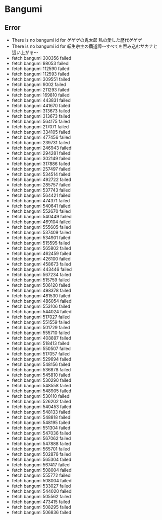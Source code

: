# Bangumi
## Error
- There is no bangumi id for ゲゲゲの鬼太郎 私の愛した歴代ゲゲゲ
- There is no bangumi id for 転生宗主の覇道譚～すべてを吞み込むサカナと這い上がる～
- fetch bangumi 300356 failed
- fetch bangumi 98053 failed
- fetch bangumi 112590 failed
- fetch bangumi 112593 failed
- fetch bangumi 309551 failed
- fetch bangumi 9002 failed
- fetch bangumi 211293 failed
- fetch bangumi 169810 failed
- fetch bangumi 443831 failed
- fetch bangumi 441670 failed
- fetch bangumi 313673 failed
- fetch bangumi 313673 failed
- fetch bangumi 564175 failed
- fetch bangumi 217071 failed
- fetch bangumi 334105 failed
- fetch bangumi 477456 failed
- fetch bangumi 239731 failed
- fetch bangumi 246943 failed
- fetch bangumi 294281 failed
- fetch bangumi 302149 failed
- fetch bangumi 317886 failed
- fetch bangumi 257497 failed
- fetch bangumi 534514 failed
- fetch bangumi 492722 failed
- fetch bangumi 285757 failed
- fetch bangumi 537743 failed
- fetch bangumi 564421 failed
- fetch bangumi 474371 failed
- fetch bangumi 540641 failed
- fetch bangumi 552670 failed
- fetch bangumi 540449 failed
- fetch bangumi 469104 failed
- fetch bangumi 555605 failed
- fetch bangumi 537409 failed
- fetch bangumi 534901 failed
- fetch bangumi 515595 failed
- fetch bangumi 565802 failed
- fetch bangumi 462459 failed
- fetch bangumi 426100 failed
- fetch bangumi 458673 failed
- fetch bangumi 443446 failed
- fetch bangumi 567234 failed
- fetch bangumi 515759 failed
- fetch bangumi 506120 failed
- fetch bangumi 498378 failed
- fetch bangumi 481530 failed
- fetch bangumi 486054 failed
- fetch bangumi 553106 failed
- fetch bangumi 544024 failed
- fetch bangumi 517027 failed
- fetch bangumi 551559 failed
- fetch bangumi 501729 failed
- fetch bangumi 555710 failed
- fetch bangumi 408897 failed
- fetch bangumi 518413 failed
- fetch bangumi 550507 failed
- fetch bangumi 517057 failed
- fetch bangumi 529694 failed
- fetch bangumi 548156 failed
- fetch bangumi 536878 failed
- fetch bangumi 545810 failed
- fetch bangumi 530290 failed
- fetch bangumi 548558 failed
- fetch bangumi 548905 failed
- fetch bangumi 530110 failed
- fetch bangumi 526202 failed
- fetch bangumi 540453 failed
- fetch bangumi 548133 failed
- fetch bangumi 548818 failed
- fetch bangumi 548195 failed
- fetch bangumi 551304 failed
- fetch bangumi 547036 failed
- fetch bangumi 567062 failed
- fetch bangumi 547888 failed
- fetch bangumi 565701 failed
- fetch bangumi 502876 failed
- fetch bangumi 565304 failed
- fetch bangumi 567417 failed
- fetch bangumi 508004 failed
- fetch bangumi 555772 failed
- fetch bangumi 508004 failed
- fetch bangumi 533027 failed
- fetch bangumi 544020 failed
- fetch bangumi 505562 failed
- fetch bangumi 473415 failed
- fetch bangumi 508295 failed
- fetch bangumi 506836 failed
